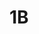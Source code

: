 # 1B


<!DOCTYPE html>
<html>

<head>
    <meta charset='utf-8'>
    <meta http-equiv='X-UA-Compatible' content='IE=edge'>
    <title>oficina</title>
    <link rel="stylesheet" href="style.css">
</head>

<body>
   <h1>
</body>

</html>